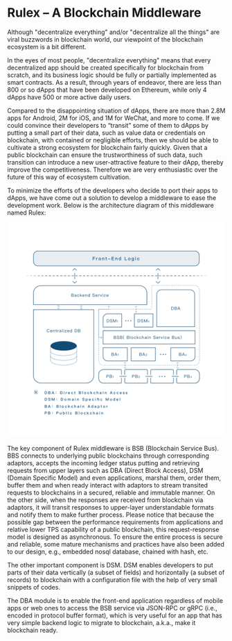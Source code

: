 Rulex – A Blockchain Middleware
===
Although "decentralize everything" and/or "decentralize all the things" are viral buzzwords in blockchain world, our viewpoint of the blockchain ecosystem is a bit different.

In the eyes of most people, "decentralize everything" means that every decentralized app should be created specifically for blockchain from scratch, and its business logic should be fully or partially implemented as smart contracts. As a result, through years of endeavor, there are less than 800 or so dApps that have been developed on Ethereum, while only 4 dApps have 500 or more active daily users.

Compared to the disappointing situation of dApps, there are more than 2.8M apps for Android, 2M for iOS, and 1M for WeChat, and more to come. If we could convince their developers to “transit” some of them to dApps by putting a small part of their data, such as value data or credentials on blockchain, with contained or negligible efforts, then we should be able to cultivate a strong ecosystem for blockchain fairly quickly. Given that a public blockchain can ensure the trustworthiness of such data, such transition can introduce a new user-attractive feature to their dApp, thereby improve the competitiveness. Therefore we are very enthusiastic over the future of this way of ecosystem cultivation.

To minimize the efforts of the developers who decide to port their apps to dApps, we have come out a solution to develop a middleware to ease the development work. Below is the architecture diagram of this middleware named Rulex:

![image](https://github.com/rulex-bmw/BMW/blob/master/picture/190254304704775365.png)

The key component of Rulex middleware is BSB (Blockchain Service Bus). BBS connects to underlying public blockchains through corresponding adaptors, accepts the incoming ledger status putting and retrieving requests from upper layers such as DBA (Direct Block Access), DSM (Domain Specific Model) and even applications, marshal them, order them, buffer them and when ready interact with adaptors to stream transited requests to blockchains in a secured, reliable and immutable manner. On the other side, when the responses are received from blockchain via adaptors, it will transit responses to upper-layer understandable formats and notify them to make further process. Please notice that because the possible gap between the performance requirements from applications and relative lower TPS capability of a public blockchain, this request-response model is designed as asynchronous. To ensure the entire process is secure and reliable, some mature mechanisms and practices have also been added to our design, e.g., embedded nosql database, chained with hash, etc.

The other important component is DSM. DSM enables developers to put parts of their data vertically (a subset of fields) and horizontally (a subset of records) to blockchain with a configuration file with the help of very small snippets of codes.

The DBA module is to enable the front-end application regardless of mobile apps or web ones to access the BSB service via JSON-RPC or gRPC (i.e., encoded in protocol buffer format), which is very useful for an app that has very simple backend logic to migrate to blockchain, a.k.a., make it blockchain ready.



